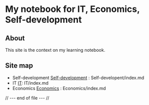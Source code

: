 # My notebook for IT, Economics, Self-development

## About
This site is the context on my learning notebook.

## Site map
* Self-development
[Self-development](Self-developent/index.md) : Self-developent/index.md
* IT 
[IT](IT/index.md): IT/index.md
* Economics
[Economics](Economics/index.md) : Economics/index.md  

// --- end of file --- //